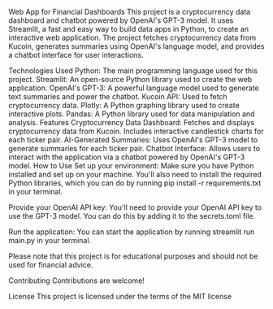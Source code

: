 Web App for Financial Dashboards
This project is a cryptocurrency data dashboard and chatbot powered by OpenAI's GPT-3 model. It uses Streamlit, a fast and easy way to build data apps in Python, to create an interactive web application. The project fetches cryptocurrency data from Kucoin, generates summaries using OpenAI's language model, and provides a chatbot interface for user interactions.

Technologies Used
Python: The main programming language used for this project.
Streamlit: An open-source Python library used to create the web application.
OpenAI's GPT-3: A powerful language model used to generate text summaries and power the chatbot.
Kucoin API: Used to fetch cryptocurrency data.
Plotly: A Python graphing library used to create interactive plots.
Pandas: A Python library used for data manipulation and analysis.
Features
Cryptocurrency Data Dashboard: Fetches and displays cryptocurrency data from Kucoin. Includes interactive candlestick charts for each ticker pair.
AI-Generated Summaries: Uses OpenAI's GPT-3 model to generate summaries for each ticker pair.
Chatbot Interface: Allows users to interact with the application via a chatbot powered by OpenAI's GPT-3 model.
How to Use
Set up your environment: Make sure you have Python installed and set up on your machine. You'll also need to install the required Python libraries, which you can do by running pip install -r requirements.txt in your terminal.

Provide your OpenAI API key: You'll need to provide your OpenAI API key to use the GPT-3 model. You can do this by adding it to the secrets.toml file.

Run the application: You can start the application by running streamlit run main.py in your terminal.

Please note that this project is for educational purposes and should not be used for financial advice.

Contributing
Contributions are welcome!

License
This project is licensed under the terms of the MIT license
